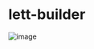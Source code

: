 # lett-builder
![image](https://github.com/IgorSiilva/lett-builder/assets/25425920/64e70be7-613b-4a77-bac0-5b98b42c5272)
